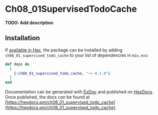 # Ch08_01SupervisedTodoCache

**TODO: Add description**

## Installation

If [available in Hex](https://hex.pm/docs/publish), the package can be installed
by adding `ch08_01_supervised_todo_cache` to your list of dependencies in `mix.exs`:

```elixir
def deps do
  [
    {:ch08_01_supervised_todo_cache, "~> 0.1.0"}
  ]
end
```

Documentation can be generated with [ExDoc](https://github.com/elixir-lang/ex_doc)
and published on [HexDocs](https://hexdocs.pm). Once published, the docs can
be found at [https://hexdocs.pm/ch08_01_supervised_todo_cache](https://hexdocs.pm/ch08_01_supervised_todo_cache).

